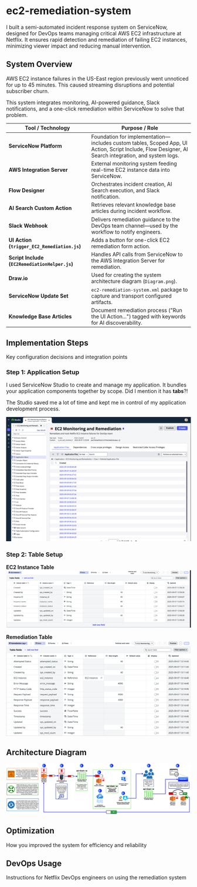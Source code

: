 # ec2-remediation-system
I built a semi-automated incident response system on ServiceNow, designed for DevOps teams managing critical AWS EC2 infrastructure at Netflix. It ensures rapid detection and remediation of failing EC2 instances, minimizing viewer impact and reducing manual intervention.

## System Overview
AWS EC2 instance failures in the US-East region previously went unnoticed for up to 45 minutes. This caused streaming disruptions and potential subscriber churn. 

This system integrates monitoring, AI-powered guidance, Slack notifications, and a one-click remediation within ServiceNow to solve that problem.


| Tool / Technology                              | Purpose / Role                                                                                                                                                    |
| ---------------------------------------------- | ----------------------------------------------------------------------------------------------------------------------------------------------------------------- |
| **ServiceNow Platform**                        | Foundation for implementation—includes custom tables, Scoped App, UI Action, Script Include, Flow Designer, AI Search integration, and system logs.  |
| **AWS Integration Server**                     | External monitoring system feeding real-time EC2 instance data into ServiceNow.                                                                      |
| **Flow Designer**                              | Orchestrates incident creation, AI Search execution, and Slack notification.                                                                         |
| **AI Search Custom Action**                    | Retrieves relevant knowledge base articles during incident workflow.                                                                                 |
| **Slack Webhook**                              | Delivers remediation guidance to the DevOps team channel—used by the workflow to notify engineers.                                                   |
| **UI Action (`trigger_EC2_Remediation.js`)**   | Adds a button for one-click EC2 remediation form action.                                                                                             |
| **Script Include (`EC2RemediationHelper.js`)** | Handles API calls from ServiceNow to the AWS Integration Server for remediation.                                                                     |
| **Draw\.io**                                   | Used for creating the system architecture diagram (`Diagram.png`).                                                                                   |
| **ServiceNow Update Set**                      | `ec2-remediation-system.xml` package to capture and transport configured artifacts.                                                                  |
| **Knowledge Base Articles**                    | Document remediation process ("Run the UI Action...") tagged with keywords for AI discoverability.                                                   |


## Implementation Steps
Key configuration decisions and integration points

### Step 1: Application Setup

I used ServiceNow Studio to create and manage my application. It bundles your application components together by scope. Did I mention it has **tabs**?!

The Studio saved me a lot of time and kept me in control of my application development process. 

![Creating a scoped application](https://github.com/joesghub/ec2-remediation-system/blob/main/screenshots/000%20custom%20app.png?raw=true)

### Step 2: Table Setup

**EC2 Instance Table**
![EC2 Instance Table](https://github.com/joesghub/ec2-remediation-system/blob/main/screenshots/001%20ec2%20instance%20table.png?raw=true)

**Remediation Table**
![Remediation Table](https://github.com/joesghub/ec2-remediation-system/blob/main/screenshots/002%20remediation%20table.png?raw=true)

## Architecture Diagram
![Visual representation of the complete workflow](https://github.com/joesghub/ec2-remediation-system/blob/main/Diagram.png?raw=true)


## Optimization
How you improved the system for efficiency and reliability


## DevOps Usage
Instructions for Netflix DevOps engineers on using the remediation system
